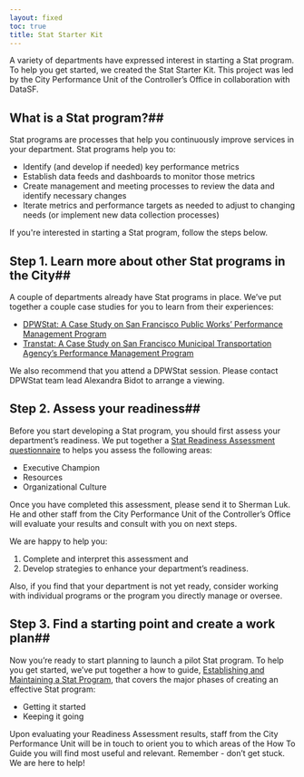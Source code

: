 ```yaml
---
layout: fixed
toc: true
title: Stat Starter Kit
---
```


A variety of departments have expressed interest in starting a Stat program. To help you get started, we created the Stat Starter Kit. This project was led by the City Performance Unit of the Controller’s Office in collaboration with DataSF.

## What is a Stat program?##
Stat programs are processes that help you continuously improve services in your department. Stat programs help you to:

 - Identify (and develop if needed) key performance metrics
 - Establish data feeds and dashboards to monitor those metrics
 - Create management and meeting processes to review the data and identify necessary changes
 - Iterate metrics and performance targets as needed to adjust to changing needs (or implement new data collection processes)

If you're interested in starting a Stat program, follow the steps below.

## Step 1. Learn more about other Stat programs in the City##
A couple of departments already have Stat programs in place. We’ve put together a couple case studies for you to learn from their experiences:

 - [DPWStat: A Case Study on San Francisco Public Works’ Performance Management Program](http://openbook.sfgov.org/webreports/details3.aspx?id=1884)
 - [Transtat: A Case Study on San Francisco Municipal Transportation Agency’s Performance Management Program](http://openbook.sfgov.org/webreports/details3.aspx?id=2140)

We also recommend that you attend a DPWStat session. Please contact DPWStat team lead Alexandra Bidot to arrange a viewing.

## Step 2. Assess your readiness##
Before you start developing a Stat program, you should first assess your department’s readiness.  We put together a [Stat Readiness Assessment questionnaire](http://openbook.sfgov.org/webreports/details3.aspx?id=2178) to helps you assess the following areas: 

- Executive Champion
- Resources
- Organizational Culture

Once you have completed this assessment, please send it to Sherman Luk. He and other staff from the City Performance Unit of the Controller’s Office will evaluate your results and consult with you on next steps.  

We are happy to help you:

 1. Complete and interpret this assessment and
 2. Develop strategies to  enhance your department’s readiness. 

Also, if you find that your department is not yet ready, consider working with individual programs or the program you directly manage or oversee.

## Step 3. Find a starting point and create a work plan##
Now you’re ready to start planning to launch a pilot Stat program. To help you get started, we’ve put together a how to guide, [Establishing and Maintaining a Stat Program](http://openbook.sfgov.org/webreports/details3.aspx?id=2177), that covers the major phases of creating an effective Stat program:

- Getting it started
- Keeping it going 

Upon evaluating your Readiness Assessment results, staff from the City Performance Unit will be in touch to orient you to which areas of the How To Guide you will find most useful and relevant.
Remember - don’t get stuck. We are here to help!
